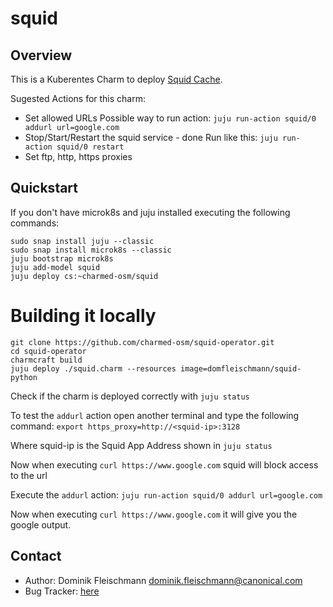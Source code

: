 # squid

## Overview

This is a Kuberentes Charm to deploy [Squid Cache](http://www.squid-cache.org/).

Sugested Actions for this charm:
* Set allowed URLs
  Possible way to run action: `juju run-action squid/0 addurl url=google.com`
* Stop/Start/Restart the squid service - done
  Run like this: `juju run-action squid/0 restart`
* Set ftp, http, https proxies

## Quickstart

If you don't have microk8s and juju installed executing the following commands:
```
sudo snap install juju --classic
sudo snap install microk8s --classic
juju bootstrap microk8s
juju add-model squid
juju deploy cs:~charmed-osm/squid
```

# Building it locally

```
git clone https://github.com/charmed-osm/squid-operator.git
cd squid-operator
charmcraft build
juju deploy ./squid.charm --resources image=domfleischmann/squid-python
```
Check if the charm is deployed correctly with `juju status`

To test the `addurl` action open another terminal and type the following command:
`export https_proxy=http://<squid-ip>:3128`

Where squid-ip is the Squid App Address shown in `juju status`

Now when executing `curl https://www.google.com` squid will block access to the url

Execute the `addurl` action:
`juju run-action squid/0 addurl url=google.com`

Now when executing `curl https://www.google.com` it will give you the google output.

## Contact
 - Author: Dominik Fleischmann <dominik.fleischmann@canonical.com>
 - Bug Tracker: [here](https://github.com/DomFleischmann/charm-squid-k8s)

